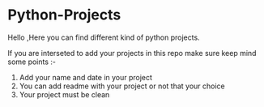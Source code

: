 # Python-Projects
Hello ,Here you can find different kind of python projects.

If you are interseted to add your projects in this repo make sure keep mind some points :-
1. Add your name and date in your project
2. You can add readme with your project or not that your choice
3. Your project must be clean
